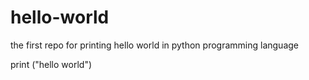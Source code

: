 # hello-world
the first repo for printing hello world in python programming language

print ("hello world")
